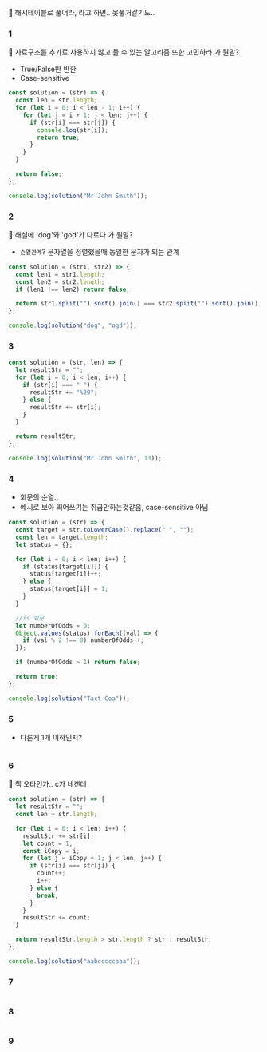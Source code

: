 🧐 해시테이블로 풀어라, 라고 하면.. 못풀거같기도.. 

### 1
🧐 자료구조를 추가로 사용하지 않고 풀 수 있는 알고리즘 또한 고민하라 가 뭔말?
- True/False만 반환
- Case-sensitive
```js
const solution = (str) => {
  const len = str.length;
  for (let i = 0; i < len - 1; i++) {
    for (let j = i + 1; j < len; j++) {
      if (str[i] === str[j]) {
        console.log(str[i]);
        return true;
      }
    }
  }

  return false;
};

console.log(solution("Mr John Smith"));
```

### 2
🧐 해설에 'dog'와 'god'가 다르다 가 뭔말?
- `순열관계`? 문자열을 정렬했을때 동일한 문자가 되는 관계
```js
const solution = (str1, str2) => {
  const len1 = str1.length;
  const len2 = str2.length;
  if (len1 !== len2) return false;

  return str1.split("").sort().join() === str2.split("").sort().join();
};

console.log(solution("dog", "ogd"));

```

### 3
```js
const solution = (str, len) => {
  let resultStr = "";
  for (let i = 0; i < len; i++) {
    if (str[i] === " ") {
      resultStr += "%20";
    } else {
      resultStr += str[i];
    }
  }

  return resultStr;
};

console.log(solution("Mr John Smith", 13));
```

### 4
- 회문의 순열..
- 예시로 보아 띄어쓰기는 취급안하는것같음, case-sensitive 아님
```js
const solution = (str) => {
  const target = str.toLowerCase().replace(" ", "");
  const len = target.length;
  let status = {};

  for (let i = 0; i < len; i++) {
    if (status[target[i]]) {
      status[target[i]]++;
    } else {
      status[target[i]] = 1;
    }
  }

  //is 회문
  let numberOfOdds = 0;
  Object.values(status).forEach((val) => {
    if (val % 2 !== 0) numberOfOdds++;
  });

  if (numberOfOdds > 1) return false;

  return true;
};

console.log(solution("Tact Coa"));
```

### 5
- 다른게 1개 이하인지?
```js

```

### 6
🧐 책 오타인가.. c가 네갠데
```js
const solution = (str) => {
  let resultStr = "";
  const len = str.length;

  for (let i = 0; i < len; i++) {
    resultStr += str[i];
    let count = 1;
    const iCopy = i;
    for (let j = iCopy + 1; j < len; j++) {
      if (str[i] === str[j]) {
        count++;
        i++;
      } else {
        break;
      }
    }
    resultStr += count;
  }

  return resultStr.length > str.length ? str : resultStr;
};

console.log(solution("aabcccccaaa"));
```

### 7
```js

```

### 8
```js

```

### 9
```js

```